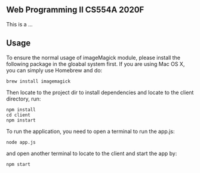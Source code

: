 ## Web Programming II CS554A 2020F
This is a ...

## Usage

To ensure the normal usage of imageMagick module, please install the following package in the gloabal system first. 
If you are using Mac OS X, you can simply use Homebrew and do:
```
brew install imagemagick
```

Then locate to the project dir to install dependencies and locate to the client directory, run:
```
npm install
cd client
npm instart
```
To run the application, you need to open a terminal to run the app.js:
```
node app.js
```
and open another terminal to locate to the client and start the app by:
```
npm start
```

